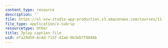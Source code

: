 ```yaml
---
content_type: resource
description: ''
file: https://ol-ocw-studio-app-production.s3.amazonaws.com/courses/11-384-malaysia-sustainable-cities-practicum-spring-2018/efa29d598c4d715f41a60b3eb7f8046b_9ICCzJGPaPA.srt
file_type: application/x-subrip
resourcetype: Other
title: 3play caption file
uid: efa29d59-8c4d-715f-41a6-0b3eb7f8046b
---
```

